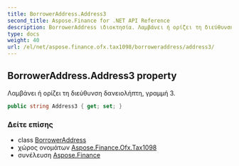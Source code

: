 ```yaml
---
title: BorrowerAddress.Address3
second_title: Aspose.Finance for .NET API Reference
description: BorrowerAddress ιδιοκτησία. Λαμβάνει ή ορίζει τη διεύθυνση δανειολήπτη γραμμή 3.
type: docs
weight: 40
url: /el/net/aspose.finance.ofx.tax1098/borroweraddress/address3/
---
```

## BorrowerAddress.Address3 property

Λαμβάνει ή ορίζει τη διεύθυνση δανειολήπτη, γραμμή 3.

```csharp
public string Address3 { get; set; }
```

### Δείτε επίσης

* class [BorrowerAddress](../)
* χώρος ονομάτων [Aspose.Finance.Ofx.Tax1098](../../borroweraddress/)
* συνέλευση [Aspose.Finance](../../../)


